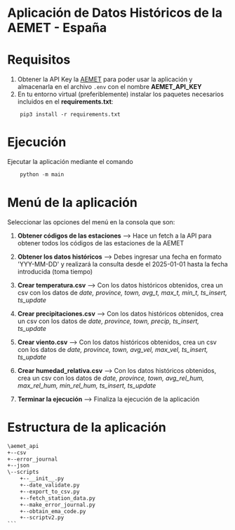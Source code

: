 # Aplicación de Datos Históricos de la AEMET - España

# Requisitos
1. Obtener la API Key la [AEMET](https://opendata.aemet.es/centrodedescargas/altaUsuario) para poder usar la aplicación y almacenarla en el archivo ```.env``` con el nombre **AEMET_API_KEY**
2. En tu entorno virtual (preferiblemente) instalar los paquetes necesarios incluidos en el **requirements.txt**:
```
    pip3 install -r requirements.txt
```

# Ejecución
Ejecutar la aplicación mediante el comando 
```python 
    python -m main
```

# Menú de la aplicación
Seleccionar las opciones del menú en la consola que son:

1. **Obtener códigos de las estaciones**
  --> Hace un fetch a la API para obtener todos los códigos de las estaciones de la AEMET

2. **Obtener los datos históricos**
  --> Debes ingresar una fecha en formato 'YYY-MM-DD' y realizará la consulta desde el 2025-01-01 hasta la fecha introducida (toma tiempo)

3. **Crear temperatura.csv**
  --> Con los datos históricos obtenidos, crea un csv con los datos de *date, province, town, avg_t, max_t, min_t, ts_insert, ts_update*

4. **Crear precipitaciones.csv**
  --> Con los datos históricos obtenidos, crea un csv con los datos de *date, province, town, precip, ts_insert, ts_update*

5. **Crear viento.csv**
  --> Con los datos históricos obtenidos, crea un csv con los datos de *date, province, town, avg_vel, max_vel, ts_insert, ts_update*

5. **Crear humedad_relativa.csv**
  --> Con los datos históricos obtenidos, crea un csv con los datos de *date, province, town, avg_rel_hum, max_rel_hum, min_rel_hum, ts_insert, ts_update*

6. **Terminar la ejecución**
  --> Finaliza la ejecución de la aplicación

# Estructura de la aplicación
````txt
\aemet_api
+--csv
+--error_journal
+--json
\--scripts
    +--__init__.py
    +--date_validate.py
    +--export_to_csv.py
    +--fetch_station_data.py
    +--make_error_journal.py
    +--obtain_ema_code.py
    +--scriptv2.py
```